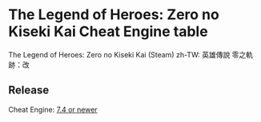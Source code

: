 # The Legend of Heroes: Zero no Kiseki Kai Cheat Engine table
The Legend of Heroes: Zero no Kiseki Kai (Steam)
zh-TW: 英雄傳說 零之軌跡：改
 
## Release
Cheat Engine: [7.4 or newer](https://github.com/cheat-engine/cheat-engine/releases)  

